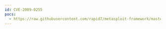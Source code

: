 ```yaml
---
id: CVE-2009-0255
pocs:
  - https://raw.githubusercontent.com/rapid7/metasploit-framework/master/modules/auxiliary/admin/http/typo3_sa_2009_001.rb
---
```

